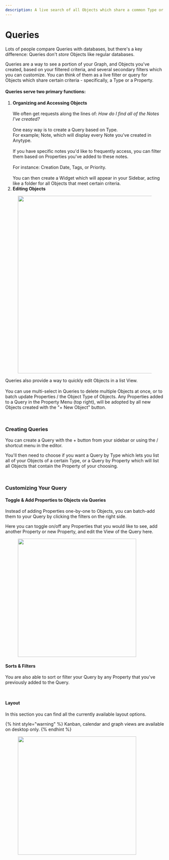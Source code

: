 ```yaml
---
description: A live search of all Objects which share a common Type or Property
---
```


# Queries

Lots of people compare Queries with databases, but there's a key difference: Queries don't _store_ Objects like regular databases.

Queries are a way to see a portion of your Graph, and Objects you've created, based on your filtered criteria, and several secondary filters which you can customize. You can think of them as a live filter or query for Objects which share certain criteria - specifically, a Type or a Property.

#### Queries serve two primary functions:

1. **Organizing and Accessing Objects**\
   \
   We often get requests along the lines of: _How do I find all of the Notes I've created?_\
   \
   One easy way is to create a Query based on Type.\
   For example; Note, which will display every Note you've created in Anytype.\
   \
   If you have specific notes you'd like to frequently access, you can filter them based on Properties you've added to these notes.\
   \
   For instance: Creation Date, Tags, or Priority.\
   \
   You can then create a Widget which will appear in your Sidebar, acting like a folder for all Objects that meet certain criteria.
2. **Editing Objects**

<figure><img src="../../../.gitbook/assets/image (111).png" alt="" width="563"><figcaption></figcaption></figure>

Queries also provide a way to quickly edit Objects in a list View.\
\
You can use multi-select in Queries to delete multiple Objects at once, or to batch update Properties / the Object Type of Objects. Any Properties added to a Query in the Property Menu (top right), will be adopted by all new Objects created with the "+ New Object" button.

<div><figure><img src="../../../.gitbook/assets/image (90).png" alt=""><figcaption></figcaption></figure> <figure><img src="../../../.gitbook/assets/image (91).png" alt=""><figcaption></figcaption></figure></div>

### Creating Queries

You can create a Query with the + button from your sidebar or using the / shortcut menu in the editor.

You'll then need to choose if you want a Query by Type which lets you list all of your Objects of a certain Type, or a Query by Property which will list all Objects that contain the Property of your choosing.&#x20;

<div><figure><img src="../../../.gitbook/assets/image (112).png" alt=""><figcaption></figcaption></figure> <figure><img src="../../../.gitbook/assets/image (113).png" alt=""><figcaption></figcaption></figure></div>

### Customizing Your Query

#### Toggle & Add Properties to Objects via Queries

Instead of adding Properties one-by-one to Objects, you can batch-add them to your Query by clicking the filters on the right side.

Here you can toggle on/off any Properties that you would like to see, add another Property or new Property, and edit the View of the Query here.

<figure><img src="../../../.gitbook/assets/image (114).png" alt="" width="375"><figcaption></figcaption></figure>

#### Sorts & Filters

You are also able to sort or filter your Query by any Property that you've previously added to the Query.

<div><figure><img src="../../../.gitbook/assets/image (119).png" alt=""><figcaption></figcaption></figure> <figure><img src="../../../.gitbook/assets/image (120).png" alt=""><figcaption></figcaption></figure></div>

#### Layout

In this section you can find all the currently available layout options.

{% hint style="warning" %}
Kanban, calendar and graph views are available on desktop only.
{% endhint %}

<figure><img src="../../../.gitbook/assets/image (109).png" alt="" width="375"><figcaption></figcaption></figure>
